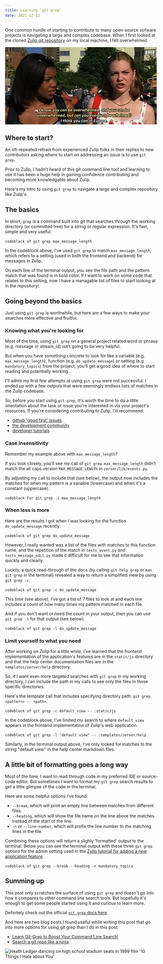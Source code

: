 ```yaml
---
title: Learning `git-grep`
date: 2021-12-22
---
```


One common hurdle of starting to contribute to many open-source sofware projects is navigating a large and complex codebase. When I first looked at the cloned [Zulip git repository](https://github.com/zulip/zulip) on my local machine, I felt overwhelmed.

![Image from 1999 film '10 Things I Hate about You' of Chastity asking Bianca if you can be 'whelmed'](/docs/assets/whelmed-gif.gif)

## Where to start?

An oft-repeated refrain from experienced Zulip folks in their replies to new contributors asking where to start on addressing an issue is to use `git grep`.

Prior to Zulip, I hadn't heard of this git command line tool and learning to use it has been a huge help in gaining confidence contributing and becoming more knowledgable about Zulip. 

Here's my intro to using `git grep` to navigate a large and complex repository like Zulip's.

## The basics

In short, `grep` is a command built into git that searches through the working directory (or committed tree) for a string or regular expression. It's fast, simple and very useful.

``` codeblock of git grep max_message_length ```

In the codeblock above, I've used `git grep` to match `max_message_length`, which refers to a setting (used in both the frontend and backend) for messages in Zulip.

On each line of the terminal output, you see the file path and the pattern match that was found is in bold color. If I want to work on some code that relates to this setting, now I have a managable list of files to start looking at in the repository!

## Going beyond the basics

Just using `git grep` is worthwhile, but here are a few ways to make your searches more effective and fruitful.

### Knowing what you're looking for

Most of the time, using `git grep` on a general project related word or phrase (e.g. message or stream_id) isn't going to be very helpful. 

But when you have something concrete to look for like a variable (e.g. `max_message_length`), function (e.g. `do_update_message`) or setting (e.g. `mandatory_topics`) from the project, you'll get a good idea of where to start reading and potentially working.

 I'll admit my first few attempts at using `git grep` were not successful. I ended up with a few outputs that were seemingly endless lists of matches in the Zulip codebase.

So, before you start using `git grep`, it's worth the time to do a little orientation about the task or issue you're interested in via your project's resources. If you're considering contributing to Zulip, I'd recommend:
- [github 'good first' issues](https://github.com/zulip/zulip/labels/good%20first%20issue)
- [the development community](https://zulip.com/development-community/)
- [developer tutorials](https://zulip.readthedocs.io/en/latest/tutorials/index.html)

### Case insensitivity

Remember my example above with `max_message_length`?

If you look closely, you'll see my call of `git grep max_message_length` didn't match the all caps version `MAX_MESSAGE_LENGTH` in `zerver/lib/events.py`. 

By adjusting my call to include that (see below), the output now includes the matches for when my pattern is a variable (lowercase) and when it's a constant (uppercase).

``` codeblock for git grep -i max_message_length ```

### When less is more

Here are the results I got when I was looking for the function `do_update_message` recently:

``` codeblock of git grep do_update_message ```

However, I really wanted was a list of the files with matches to this function name, and the repetition of the match in `tests_event.py` and `tests_message_edit.py` made it difficult for me to see that information quickly and clearly. 

Luckily, a quick read-through of the docs (by calling `git help grep` or `man git grep` in the terminal) revealed a way to return a simplified view by using `git grep -c`.

``` codeblock of git grep -c do_update_message ```

This time (see above), I've got a list of 7 files to look at and each line includes a count of how many times my pattern matched in each file.

And if you don't want or need the count in your output, then you can use `git grep -l` for that output (see below).

``` codeblock of git grep -l do_update_message ```

### Limit yourself to what you need

After working on Zulip for a little while, I've learned that the frontend implementation of the application's features are in the `static/js` directory and that the help center documentation files are in the `templates/zerver/help` directory.

So, if I want even more targeted searches with `git grep` in my working directory, I can include the path in my calls to see only the files in those specific directories. 

Here's the template call that includes specifying directory path: `git grep <pattern> -- <path>`.

``` codeblock of git grep -c default_view -- :static/js ```

In the codeblock above, I've limited my search to where `default_view` appears in the frontend implementation of Zulip's web application.

``` codeblock of git grep -l "default view" -- :templates/zerver/help ```

Similarly, in the terminal output above, I've only looked for matches to the string "default view" in the help center markdown files.

## A little bit of formatting goes a long way

Most of the time, I want to read through code in my preferred IDE or source-code editor. But sometimes I want to format my `git grep` search results to get a little glimpse of the code in the terminal.

Here are some helpful options I've found:
- `--break`, which will print an empty line between matches from different files.
- `--heading`, which will show the file name on the line above the matches instead of the start of the line.
- `-n` or `--line-number`, which will prefix the line number to the matching lines in the file.

Combining these options will return a slighly 'formatted' output to the terminal. Below you can see the terminal output with these three `git grep` options for the admin setting used in the [Zulip tutorial for adding a new application feature](https://zulip.readthedocs.io/en/latest/tutorials/new-feature-tutorial.html).

``` codeblock of git grep --break --heading -n mandatory_topics ```

## Summing up

This post only scratches the surface of using `git grep` and doesn't go into how it compares to other command line search tools. But hopefully it's enough to get some people started using it and curious to learn more. 

Definitely check out the official [`git grep` docs here](https://git-scm.com/docs/git-grep).

And here are two blog posts I found useful while writing this post that go into more options for using git grep than I do in this post:
- [Learn Git-Grep to Boost Your Command Line Search!](https://irian.to/blogs/learn-git-grep-to-boost-your-command-line-search/)
- [Search a git repo like a ninja](https://travisjeffery.com/b/2012/02/search-a-git-repo-like-a-ninja/)

![Heath Ledger dancing on high school stadium seats in 1999 film '10 Things I Hate about You'](/docs/assets/sing-me-a-love-song-performing.gif)